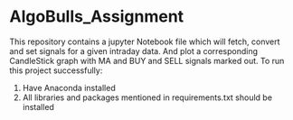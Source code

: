# AlgoBulls_Assignment
This repository contains a jupyter Notebook file which will fetch, convert and set signals for a given intraday data. And plot a corresponding CandleStick graph with MA and BUY and SELL signals marked out.
To run this project successfully:
1) Have Anaconda installed
2) All libraries and packages mentioned in requirements.txt should be installed
